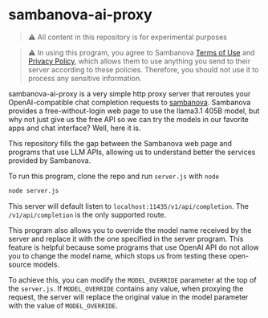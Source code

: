 # sambanova-ai-proxy

>  ⚠️ All content in this repository is for experimental purposes

>  ⚠️ In using this program, you agree to Sambanova [Terms of Use](https://sambanova.ai/model-demo-tou) and [Privacy Policy](https://sambanova.ai/privacy-policy), which allows them to use anything you send to their server according to these policies. Therefore, you should not use it to process any sensitive information.

sambanova-ai-proxy is a very simple http proxy server that reroutes your OpenAI-compatible chat completion requests to [sambanova](https://sambanova.ai/). Sambanova provides a free-without-login web page to use the llama3.1 405B model, but why not just give us the free API so we can try the models in our favorite apps and chat interface? Well, here it is.

This repository fills the gap between the Sambanova web page and programs that use LLM APIs, allowing us to understand better the services provided by Sambanova.



To run this program, clone the repo and run `server.js` with `node`

~~~sh
node server.js
~~~

This server will default listen to `localhost:11435/v1/api/completion`. The `/v1/api/completion` is the only supported route. 



This program also allows you to override the model name received by the server and replace it with the one specified in the server program. This feature is helpful because some programs that use OpenAI API do not allow you to change the model name, which stops us from testing these open-source models. 



To achieve this, you can modify the `MODEL_OVERRIDE` parameter at the top of the `server.js`. If `MODEL_OVERRIDE` contains any value, when proxying the request, the server will replace the original value in the model parameter with the value of `MODEL_OVERRIDE`.

